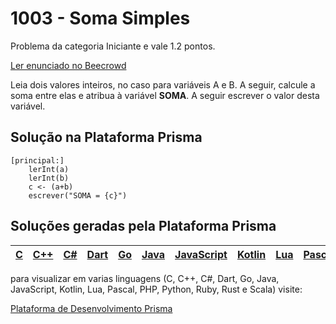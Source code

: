 # 1003 - Soma Simples

Problema da categoria Iniciante e vale 1.2 pontos.

[Ler enunciado no Beecrowd](https://www.beecrowd.com.br/judge/en/problems/view/1003)


Leia dois valores inteiros, no caso para variáveis A e B. A seguir, calcule a soma entre elas e atribua à variável **SOMA**. A seguir escrever o valor desta variável.

## Solução na Plataforma Prisma
``` 
[principal:]
    lerInt(a)
    lerInt(b)
    c <- (a+b)
    escrever("SOMA = {c}")
```

## Soluções geradas pela Plataforma Prisma

|[C](https://www.prisma.dev.br/tela-demo-transpilado.html?idDemo=1003&idTarget=1)|[C++](https://www.prisma.dev.br/tela-demo-transpilado.html?idDemo=1003&idTarget=2)|[C#](https://www.prisma.dev.br/tela-demo-transpilado.html?idDemo=1003&idTarget=3)|[Dart](https://www.prisma.dev.br/tela-demo-transpilado.html?idDemo=1003&idTarget=4)|[Go](https://www.prisma.dev.br/tela-demo-transpilado.html?idDemo=1003&idTarget=5)|[Java](https://www.prisma.dev.br/tela-demo-transpilado.html?idDemo=1003&idTarget=6)|[JavaScript](https://www.prisma.dev.br/tela-demo-transpilado.html?idDemo=1003&idTarget=7)|[Kotlin](https://www.prisma.dev.br/tela-demo-transpilado.html?idDemo=1003&idTarget=8)|[Lua](https://www.prisma.dev.br/tela-demo-transpilado.html?idDemo=1003&idTarget=9)|[Pascal](https://www.prisma.dev.br/tela-demo-transpilado.html?idDemo=1003&idTarget=10)|[PHP](https://www.prisma.dev.br/tela-demo-transpilado.html?idDemo=1003&idTarget=11)|[Python](https://www.prisma.dev.br/tela-demo-transpilado.html?idDemo=1003&idTarget=12)|[Ruby](https://www.prisma.dev.br/tela-demo-transpilado.html?idDemo=1003&idTarget=13)|[Rust](https://www.prisma.dev.br/tela-demo-transpilado.html?idDemo=1003&idTarget=14)|[Scala](https://www.prisma.dev.br/tela-demo-transpilado.html?idDemo=1003&idTarget=15)|
 --- | --- | --- | --- | --- | --- | --- | --- | --- | --- | --- | --- | --- | --- | --- |

para visualizar em varias linguagens (C, C++, C#, Dart, Go, Java, JavaScript, Kotlin, Lua, Pascal, PHP, Python, Ruby, Rust e Scala) visite:

[Plataforma de Desenvolvimento Prisma](https://www.prisma.dev.br/tela-demo.html?idDemo=1003)
